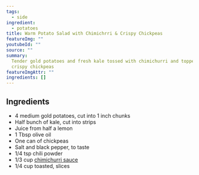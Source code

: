 ```yaml
---
tags:
  - side
ingredient:
  - potatoes
title: Warm Potato Salad with Chimichrri & Crispy Chickpeas
featureImg: ""
youtubeId: ""
source: ""
summary:
  Tender gold potatoes and fresh kale tossed with chimichurri and topped with
  crispy chickpeas
featureImgAttr: ""
ingredients: []
---
```


## Ingredients

- 4 medium gold potatoes, cut into 1 inch chunks
- Half bunch of kale, cut into strips
- Juice from half a lemon
- 1 Tbsp olive oil
- One can of chickpeas
- Salt and black pepper, to taste
- 1/4 tsp chili powder
- 1/3 cup [chimichurri sauce](/recipes/chimichurri)
- 1/4 cup toasted, slices
